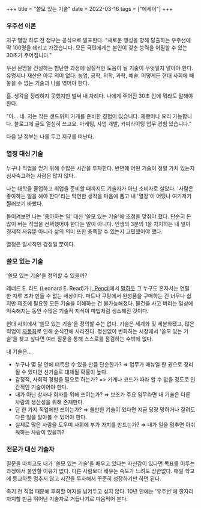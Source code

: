 +++
title = "쓸모 있는 기술"
date = 2022-03-16
tags = ["에세이"]
+++

### 우주선 이론

지구 멸망 하루 전 정부는 공식으로 발표한다. "새로운 행성을 향해 탈출하는 우주선에 딱 100명을 데리고 가겠습니다. 모든 국민에게는 본인이 갖춘 능력을 어필할 수 있는 30초가 주어집니다."

우선 문명을 건설하는 험난한 과정에 실질적인 도움이 될 기술이 무엇일지 알아야 한다. 유명세나 재산은 아무 의미 없다. 농업, 공학, 의학, 과학, 예술. 어떻게든 현대 사회에 빼놓을 수 없는 기술과 나를 엮어야 한다.

흠. 생각을 정리하지 못했지만 벌써 내 차례다. 나에게 주어진 30초 안에 뭐라도 말해야 한다.

"아... 네. 저는 작은 샌드위치 가게를 준비한 경험이 있습니다. 제빵이나 요리 가능합니다. 블로그에 글도 열심히 쓰고요. 마케팅, 사업 개발, 카피라이팅 업무 경험 있습니다."

다음 날 정부는 나를 두고 지구를 떠난다.

### 열정 대신 기술

누구나 직업을 얻기 위해 수많은 시간을 투자한다. 반면에 어떤 기술이 정말 가치 있는지 심사숙고하는 사람은 많지 않다.

나는 대학을 졸업하고 취업을 준비할 때까지도 기술자가 아닌 소비자로 살았다. '사람은 좋아하는 일을 해야 한다'라는 막연한 생각을 마음에 품고 내 '열정'이 어딨나 여기저기 찔러보기 바빴다.

돌이켜보면 나는 '좋아하는 일' 대신 '쓸모 있는 기술'에 초점을 맞춰야 했다. 단순히 돈 많이 버는 직업을 선택했어야 한다는 말이 아니다. 인생의 3분의 1을 차지하는 내 일이 경제적 자유뿐 아니라 삶의 의미 또한 충족할 수 있는지 고민했어야 했다.

열정은 일시적인 감정일 뿐이다.

### 쓸모 있는 기술

'쓸모 있는 기술'을 정의할 수 있을까?

레너드 E. 리드 (Leonard E. Read)가 [I, Pencil](https://fee.org/resources/i-pencil/)에서 [말하듯](https://www.cfe.org/20170905_10646) 그 누구도 혼자서는 연필 한 자루 조차 만들 수 없는 세상이다. 마트나 쿠팡에서 완성품을 구매하는 건 너무나 쉽지만 제조에 필요한 모든 기술을 이해하는 건 불가능해졌다. 물건을 사고 버리는 일상에 익숙해지는 동안 수많은 기술적 지식이 마법처럼 생소해진 것이다.

현대 사회에서 '쓸모 있는 기술'을 정의할 수는 없다. 기술은 세계화 및 세분화됐고, 많은 직업이 [자동화](https://www.amazon.com/Futureproof-Rules-Humans-Age-Automation/dp/059313334X)로 인해 순식간에 사라진다. 정신없이 변화하는 시장에서 '쓸모 있는 기술'을 찾고 싶다면 여러 질문을 통해 스스로를 점검하는 수밖에 없다.

내 기술은...

* 누구나 몇 달 안에 터득할 수 있을 만큼 단순한가? ⇒ 업무가 매뉴얼 한 권으로 정리될 수 있다면 신기술로 대체될 확률이 높다.
* 감정적, 사회적 경험을 필요로 하는가? => 기계나 코드가 따라 할 수 없을 정도로 인간적인 기술이어야 한다.
* 내가 아닌 상사나 회사를 위해 쓰이는가? ⇒ 보조가 주요 임무라면 내 기술은 다른 사람의 생산성을 위해 존재한다.
* 단 한 가지 직업에만 쓰이는가? ⇒ 쓸만한 기술이 있다면 지금 당장 망하거나 잘려도 다른 일을 알아볼 수 있어야 한다.
* 실제로 많은 사람을 도우며 사회에 부가 가치를 만드는가? ⇒ 내가 일을 멈추면 아쉬워하는 사람이 있을까?

### 전문가 대신 기술자

질문을 마치고도 내가 '쓸모 있는 기술'을 배우고 있다는 자신감이 있다면 목표를 이루는 과정에서 불안할 이유가 없다. 다른 사람보다 배우는 속도가 느려도 상관없다. 매일 학교에 등교하듯 멈추지 않고 시간을 투자해서 꾸준히 성장하기만 하면 된다.

죽기 전 직업 때문에 후회할 여지를 남겨두고 싶지 않다. 10년 안에는 '우주선'에 한자리 차지할 만큼 뛰어난 기술자로 거듭나기로 마음먹어 본다.